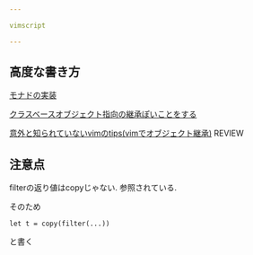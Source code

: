 ```yaml
---

vimscript

---
```


## 高度な書き方

[モナドの実装](http://labs.timedia.co.jp/2011/05/monad-in-vim-script.html)

[クラスベースオブジェクト指向の継承ぽいことをする](https://qiita.com/machakann/items/8010f552b48c771ce52f)

[意外と知られていないvimのtips(vimでオブジェクト継承)](https://mattn.kaoriya.net/software/vim/20070817164837.htm) REVIEW


## 注意点
filterの返り値はcopyじゃない. 参照されている.

そのため

```vim
let t = copy(filter(...))
```

と書く


